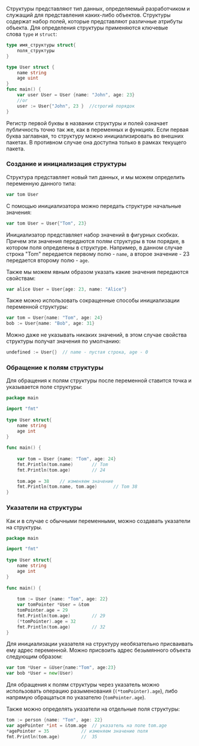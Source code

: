 Структуры представляют тип данных, определяемый разработчиком и служащий для представления каких-либо объектов. Структуры содержат набор полей, которые представляют различные атрибуты объекта. Для определения структуры применяются ключевые слова `type` и `struct`:
```go
type имя_структуры struct{
    поля_структуры
}
```

```go
type User struct {
	name string
	age uint
}
func main() {
	var user User = User {name: "John", age: 23}
	//or
	user := User{"John", 23 }  //строгий порядок
}
```

Регистр первой буквы в названии структуры и полей означает публичность точно так же, как в переменных и функциях. Если первая буква заглавная, то структуру можно инициализировать во внешних пакетах. В противном случае она доступна только в рамках текущего пакета.
### Создание и инициализация структуры

Структура представляет новый тип данных, и мы можем определить переменную данного типа:
```go
var tom User
```
С помощью инициализатора можно передать структуре начальные значения:
```go
var tom User = User{"Tom", 23}
```
Инициализатор представляет набор значений в фигурных скобках. Причем эти значения передаются полям структуры в том порядке, в котором поля определены в структуре. Например, в данном случае строка "Tom" передается первому полю - `name`, а второе значение - 23 передается второму полю - `age`.

Также мы можем явным образом указать какие значения передаются свойствам:
```go
var alice User = User{age: 23, name: "Alice"}
```

Также можно использовать сокращенные способы инициализации переменной структуры:
```go
var tom = User{name: "Tom", age: 24}
bob := User{name: "Bob", age: 31}
```

Можно даже не указывать никаких значений, в этом случае свойства структуры получат значения по умолчанию:
```go
undefined := User{}  // name - пустая строка, age - 0
```
### Обращение к полям структуры

Для обращения к полям структуры после переменной ставится точка и указывается поле структуры:
```go
package main

import "fmt"
 
type User struct{
    name string
    age int
}
 
func main() {
     
    var tom = User {name: "Tom", age: 24}
    fmt.Println(tom.name)       // Tom
    fmt.Println(tom.age)        // 24
     
    tom.age = 38    // изменяем значение
    fmt.Println(tom.name, tom.age)      // Tom 38
}
```
### Указатели на структуры

Как и в случае с обычными переменными, можно создавать указатели на структуры.
```go
package main

import "fmt"
 
type User struct{
    name string
    age int
}
 
func main() {
     
    tom := User {name: "Tom", age: 22}
    var tomPointer *User = &tom
    tomPointer.age = 29
    fmt.Println(tom.age)        // 29
    (*tomPointer).age = 32
    fmt.Println(tom.age)        // 32
}
```

Для инициализации указателя на структуру необязательно присваивать ему адрес переменной. Можно присвоить адрес безымянного объекта следующим образом:
```go
var tom *User = &User{name:"Tom", age:23}
var bob *User = new(User)
```

Для обращения к полям структуры через указатель можно использовать операцию разыменования (`(*tomPointer).age`), либо напрямую обращаться по указателю (`tomPointer.age`).

Также можно определять указатели на отдельные поля структуры:
```go
tom := person {name: "Tom", age: 22}
var agePointer *int = &tom.age  // указатель на поле tom.age
*agePointer = 35            // изменяем значение поля
fmt.Println(tom.age)        //  35
```